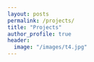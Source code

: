 ```yaml
---
layout: posts
permalink: /projects/
title: "Projects"
author_profile: true
header:
  image: "/images/t4.jpg"
--- 
```




